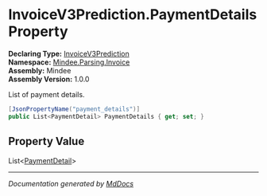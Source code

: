 ﻿<!--  
  <auto-generated>   
    The contents of this file were generated by a tool.  
    Changes to this file may be list if the file is regenerated  
  </auto-generated>   
-->

# InvoiceV3Prediction.PaymentDetails Property

**Declaring Type:** [InvoiceV3Prediction](../index.md)  
**Namespace:** [Mindee.Parsing.Invoice](../../index.md)  
**Assembly:** Mindee  
**Assembly Version:** 1.0.0

List of payment details.

```csharp
[JsonPropertyName("payment_details")]
public List<PaymentDetail> PaymentDetails { get; set; }
```

## Property Value

List\<[PaymentDetail](../../PaymentDetail/index.md)\>

___

*Documentation generated by [MdDocs](https://github.com/ap0llo/mddocs)*
